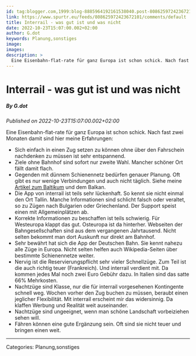 ```yaml
---
id: tag:blogger.com,1999:blog-8885964192161538040.post-808625972423672101
link: https://www.spurtr.eu/feeds/808625972423672101/comments/default
title: Interrail - was gut ist und was nicht
date: 2022-10-23T15:07:00.002+02:00
author: G.dot
keywords: Planung,sonstiges
image: 
images: 
description: >
  Eine Eisenbahn-flat-rate für ganz Europa ist schon schick. Nach fast zwei Monaten damit sind hier meine Erfahrungen:Sich einfach in einen Zug setzen zu können ohne über den Fahrschein nachdenken zu müssen ist sehr entspannend.Ziele ohne Bahnhof sind sofort nur zweite Wahl. Mancher schöner Ort fällt damit flach.Gegenden mit dünnem Schienennetz
---
```

# Interrail - was gut ist und was nicht
##### By G.dot
_Published on 2022-10-23T15:07:00.002+02:00_

Eine Eisenbahn-flat-rate für ganz Europa ist schon schick. Nach fast zwei Monaten damit sind hier meine Erfahrungen:

-   Sich einfach in einen Zug setzen zu können ohne über den Fahrschein nachdenken zu müssen ist sehr entspannend.
-   Ziele ohne Bahnhof sind sofort nur zweite Wahl. Mancher schöner Ort fällt damit flach.
-   Gegenden mit dünnem Schienennetz bedürfen genauer Planung. Oft gibt es nur wenige Verbindungen und auch nicht täglich. Siehe meine [Artikel zum Baltikum](https://www.spurtr.eu/2022/09/in-busland.html) und dem Balkan.
-   Die App von interrail ist teils sehr lückenhaft. So kennt sie nicht einmal den Ort Tallin. Manche Informationen sind schlicht falsch oder veraltet, so zu Zügen nach Bulgarien oder Griechenland. Der Support speist einen mit Allgemeinplätzen ab.
-   Korrekte Informationen zu beschaffen ist teils schwierig. Für Westeuropa klappt das gut. Osteuropa ist da hinterher. Webseiten der Bahngesellschaften sind aus dem vergangenen Jahrtausend. Nicht selten bekommt man dort Auskunft nur direkt am Bahnhof.
-   Sehr bewährt hat sich die App der Deutschen Bahn. Sie kennt nahezu alle Züge in Europa. Nicht selten helfen auch Wikipedia-Seiten über bestimmte Schienennetze weiter.
-   Nervig ist die Reservierungspflicht sehr vieler Schnellzüge. Zum Teil ist die auch richtig teuer (Frankreich). Und interrail verdient mit. Da kommen jedes Mal noch zwei Euro Gebühr dazu. In Italien sind das satte 66% Mehrkosten.
-   Nachtzüge sind Klasse, nur die für interrail vorgesehenen Kontingente schnell weg. Wochen vorher den Zug buchen zu müssen, beraubt einen jeglicher Flexibilität. Mit interrail erscheint mir das widersinnig. Da klaffen Werbung und Realität weit auseinander.
-   Nachtzüge sind ungeeignet, wenn man schöne Landschaft vorbeiziehen sehen will.
-   Fähren können eine gute Ergänzung sein. Oft sind sie nicht teuer und bringen einen weit.

---
Categories: Planung,sonstiges
